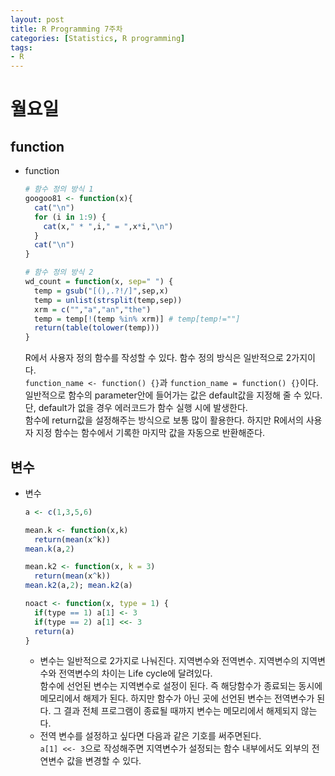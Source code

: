 ```yaml
---
layout: post
title: R Programming 7주차
categories: [Statistics, R programming]
tags:
- R
---
```

 


# 월요일
## function
* function
    ```R
    # 함수 정의 방식 1
    googoo81 <- function(x){
      cat("\n")
      for (i in 1:9) {
        cat(x," * ",i," = ",x*i,"\n")
      }
      cat("\n")
    }

    # 함수 정의 방식 2
    wd_count = function(x, sep=" ") {
      temp = gsub("[(),.?!/]",sep,x)
      temp = unlist(strsplit(temp,sep))
      xrm = c("","a","an","the")
      temp = temp[!(temp %in% xrm)] # temp[temp!=""]
      return(table(tolower(temp)))
    }
    ```
    R에서 사용자 정의 함수를 작성할 수 있다. 함수 정의 방식은 일반적으로 2가지이다.  
    `function_name <- function() {}`과 `function_name = function() {}`이다.  
    일반적으로 함수의 parameter안에 들어가는 값은 default값을 지정해 줄 수 있다. 단, default가 없을 경우 에러코드가 함수 실행 시에 발생한다.  
    함수에 return값을 설정해주는 방식으로 보통 많이 활용한다. 하지만 R에서의 사용자 지정 함수는 함수에서 기록한 마지막 값을 자동으로 반환해준다.

## 변수
* 변수
    ```R
    a <- c(1,3,5,6)

    mean.k <- function(x,k)
      return(mean(x^k))
    mean.k(a,2)

    mean.k2 <- function(x, k = 3)
      return(mean(x^k))
    mean.k2(a,2); mean.k2(a)

    noact <- function(x, type = 1) {
      if(type == 1) a[1] <- 3
      if(type == 2) a[1] <<- 3
      return(a)
    }
    ```
    - 변수는 일반적으로 2가지로 나눠진다. 지역변수와 전역변수. 지역변수의 지역변수와 전역변수의 차이는 Life cycle에 달려있다.  
    함수에 선언된 변수는 지역변수로 설정이 된다. 즉 해당함수가 종료되는 동시에 메모리에서 해제가 된다. 하지만 함수가 아닌 곳에 선언된 변수는 전역변수가 된다. 그 결과 전체 프로그램이 종료될 때까지 변수는 메모리에서 해제되지 않는다.  
    - 전역 변수를 설정하고 싶다면 다음과 같은 기호를 써주면된다.  
    `a[1] <<- 3`으로 작성해주면 지역변수가 설정되는 함수 내부에서도 외부의 전연변수 값을 변경할 수 있다.
